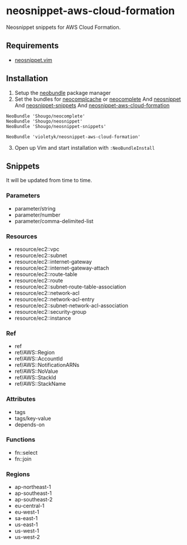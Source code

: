 # neosnippet-aws-cloud-formation

Neosnippet snippets for AWS Cloud Formation.


## Requirements
- [neosnippet.vim](https://github.com/Shougo/neosnippet.vim)

## Installation
1. Setup the [neobundle](https://github.com/Shougo/neobundle.vim) package manager
2. Set the bundles for [neocomplcache](https://github.com/Shougo/neocomplcache)
   or [neocomplete](https://github.com/Shougo/neocomplete.vim)
   And [neosnippet](https://github.com/Shougo/neosnippet)
   And [neosnippet-snippets](https://github.com/Shougo/neosnippet-snippets)
   And [neosnippet-aws-cloud-formation](https://github.com/violetyk/neosnippet-aws-cloud-formation)

  ```vim
  NeoBundle 'Shougo/neocomplete'
  NeoBundle 'Shougo/neosnippet'
  NeoBundle 'Shougo/neosnippet-snippets'

  NeoBundle 'violetyk/neosnippet-aws-cloud-formation'
  ```

3. Open up Vim and start installation with `:NeoBundleInstall`


## Snippets

It will be updated from time to time.

### Parameters
- parameter/string
- parameter/number
- parameter/comma-delimited-list

### Resources
- resource/ec2::vpc
- resource/ec2::subnet
- resource/ec2::internet-gateway
- resource/ec2::internet-gateway-attach
- resource/ec2::route-table
- resource/ec2::route
- resource/ec2::subnet-route-table-association
- resource/ec2::network-acl
- resource/ec2::network-acl-entry
- resource/ec2::subnet-network-acl-association
- resource/ec2::security-group
- resource/ec2::instance

### Ref
- ref
- ref/AWS::Region
- ref/AWS::AccountId
- ref/AWS::NotificationARNs
- ref/AWS::NoValue
- ref/AWS::StackId
- ref/AWS::StackName

### Attributes
- tags
- tags/key-value
- depends-on

### Functions
- fn::select
- fn::join

### Regions
- ap-northeast-1
- ap-southeast-1
- ap-southeast-2
- eu-central-1
- eu-west-1
- sa-east-1
- us-east-1
- us-west-1
- us-west-2
